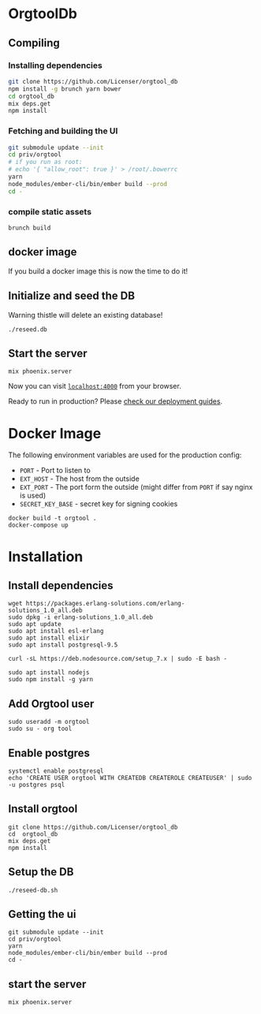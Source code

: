 # OrgtoolDb

## Compiling

### Installing dependencies

```bash
git clone https://github.com/Licenser/orgtool_db
npm install -g brunch yarn bower
cd orgtool_db
mix deps.get
npm install
```

### Fetching and building the UI
```bash
git submodule update --init
cd priv/orgtool
# if you run as root:
# echo '{ "allow_root": true }' > /root/.bowerrc
yarn
node_modules/ember-cli/bin/ember build --prod
cd -
```

### compile static assets

```
brunch build
```


## docker image
If you build a docker image this is now the time to do it!
## Initialize and seed the DB

Warning thistle will delete an existing database!
```
./reseed.db
```

## Start the server

```
mix phoenix.server
```

Now you can visit [`localhost:4000`](http://localhost:4000) from your browser.

Ready to run in production? Please [check our deployment guides](http://www.phoenixframework.org/docs/deployment).


# Docker Image


The following environment variables are used for the production config:

* `PORT` - Port to listen to
* `EXT_HOST` - The host from the outside
* `EXT_PORT` - The port form the outside (might differ from `PORT` if say nginx is used)
* `SECRET_KEY_BASE` - secret key for signing cookies

```
docker build -t orgtool .
docker-compose up
```

# Installation
## Install dependencies
```
wget https://packages.erlang-solutions.com/erlang-solutions_1.0_all.deb
sudo dpkg -i erlang-solutions_1.0_all.deb
sudo apt update
sudo apt install esl-erlang
sudo apt install elixir
sudo apt install postgresql-9.5

curl -sL https://deb.nodesource.com/setup_7.x | sudo -E bash -

sudo apt install nodejs
sudo npm install -g yarn
```


## Add Orgtool user
```
sudo useradd -m orgtool
sudo su - org tool
```


## Enable postgres
```
systemctl enable postgresql
echo 'CREATE USER orgtool WITH CREATEDB CREATEROLE CREATEUSER' | sudo -u postgres psql
```


## Install orgtool
```
git clone https://github.com/Licenser/orgtool_db
cd  orgtool_db
mix deps.get
npm install
```

## Setup the DB

```
./reseed-db.sh
```

## Getting the ui
```
git submodule update --init
cd priv/orgtool
yarn
node_modules/ember-cli/bin/ember build --prod
cd -
```


## start the server

```
mix phoenix.server
```
